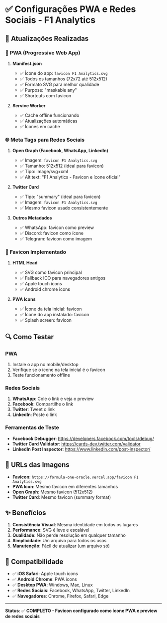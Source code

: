 # ✅ Configurações PWA e Redes Sociais - F1 Analytics

## 🎯 Atualizações Realizadas

### 📱 **PWA (Progressive Web App)**

1. **Manifest.json**
   - ✅ Ícone do app: `favicon F1 Analytics.svg`
   - ✅ Todos os tamanhos (72x72 até 512x512)
   - ✅ Formato SVG para melhor qualidade
   - ✅ Purpose: "maskable any"
   - ✅ Shortcuts com favicon

2. **Service Worker**
   - ✅ Cache offline funcionando
   - ✅ Atualizações automáticas
   - ✅ Ícones em cache

### 🌐 **Meta Tags para Redes Sociais**

1. **Open Graph (Facebook, WhatsApp, LinkedIn)**
   - ✅ Imagem: `favicon F1 Analytics.svg`
   - ✅ Tamanho: 512x512 (ideal para favicon)
   - ✅ Tipo: image/svg+xml
   - ✅ Alt text: "F1 Analytics - Favicon e ícone oficial"

2. **Twitter Card**
   - ✅ Tipo: "summary" (ideal para favicon)
   - ✅ Imagem: `favicon F1 Analytics.svg`
   - ✅ Mesmo favicon usado consistentemente

3. **Outros Metadados**
   - ✅ WhatsApp: favicon como preview
   - ✅ Discord: favicon como ícone
   - ✅ Telegram: favicon como imagem

### 🎨 **Favicon Implementado**

1. **HTML Head**
   - ✅ SVG como favicon principal
   - ✅ Fallback ICO para navegadores antigos
   - ✅ Apple touch icons
   - ✅ Android chrome icons

2. **PWA Icons**
   - ✅ Ícone da tela inicial: favicon
   - ✅ Ícone do app instalado: favicon
   - ✅ Splash screen: favicon

## 🔍 **Como Testar**

### PWA
1. Instale o app no mobile/desktop
2. Verifique se o ícone na tela inicial é o favicon
3. Teste funcionamento offline

### Redes Sociais
1. **WhatsApp**: Cole o link e veja o preview
2. **Facebook**: Compartilhe o link
3. **Twitter**: Tweet o link
4. **LinkedIn**: Poste o link

### Ferramentas de Teste
- **Facebook Debugger**: https://developers.facebook.com/tools/debug/
- **Twitter Card Validator**: https://cards-dev.twitter.com/validator
- **LinkedIn Post Inspector**: https://www.linkedin.com/post-inspector/

## 🚀 **URLs das Imagens**

- **Favicon**: `https://formula-one-oracle.vercel.app/favicon F1 Analytics.svg`
- **PWA Icon**: Mesmo favicon em diferentes tamanhos
- **Open Graph**: Mesmo favicon (512x512)
- **Twitter Card**: Mesmo favicon (summary format)

## ✨ **Benefícios**

1. **Consistência Visual**: Mesma identidade em todos os lugares
2. **Performance**: SVG é leve e escalável
3. **Qualidade**: Não perde resolução em qualquer tamanho
4. **Simplicidade**: Um arquivo para todos os usos
5. **Manutenção**: Fácil de atualizar (um arquivo só)

## 📱 **Compatibilidade**

- ✅ **iOS Safari**: Apple touch icons
- ✅ **Android Chrome**: PWA icons
- ✅ **Desktop PWA**: Windows, Mac, Linux
- ✅ **Redes Sociais**: Facebook, WhatsApp, Twitter, LinkedIn
- ✅ **Navegadores**: Chrome, Firefox, Safari, Edge

---

**Status**: ✅ **COMPLETO - Favicon configurado como ícone PWA e preview de redes sociais**
